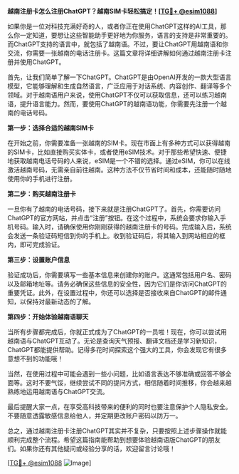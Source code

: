 **越南注册卡怎么注册ChatGPT？越南SIM卡轻松搞定！[[TG💪+ @esim1088](https://t.me/s/esim1088)]**

如果你是一位对科技充满好奇的人，或者你正在使用ChatGPT这样的AI工具，那么你一定知道，要想让这些智能助手更好地为你服务，语言的支持是非常重要的。而ChatGPT支持的语言中，就包括了越南语。不过，要让ChatGPT用越南语和你交流，你需要一张越南的电话注册卡。这篇文章将详细讲解如何通过越南注册卡注册并使用ChatGPT。

首先，让我们简单了解一下ChatGPT。ChatGPT是由OpenAI开发的一款大型语言模型，它能够理解和生成自然语言，广泛应用于对话系统、内容创作、翻译等多个领域。对于越南语用户来说，使用ChatGPT不仅可以获取信息，还可以练习越南语，提升语言能力。然而，要使用ChatGPT的越南语功能，你需要先注册一个越南的电话号码。

**第一步：选择合适的越南SIM卡**

在开始之前，你需要准备一张越南的SIM卡。现在市面上有多种方式可以获得越南的SIM卡，比如直接购买实体卡，或者使用eSIM技术。对于那些希望快速、便捷地获取越南电话号码的人来说，eSIM是一个不错的选择。通过eSIM，你可以在线激活越南号码，无需亲自前往越南。这种方法不仅节省时间和成本，还能随时随地使用你的手机进行注册。

**第二步：购买越南注册卡**

一旦你有了越南的电话号码，接下来就是注册ChatGPT了。首先，你需要访问ChatGPT的官方网站，并点击“注册”按钮。在这个过程中，系统会要求你输入手机号码。输入时，请确保使用你刚刚获得的越南注册卡的号码。完成输入后，系统会发送一条验证码短信到你的手机上。收到验证码后，将其输入到网站相应的框内，即可完成验证。

**第三步：设置账户信息**

验证成功后，你需要填写一些基本信息来创建你的账户。这通常包括用户名、密码以及邮箱地址等。请务必确保这些信息的安全性，因为它们是你访问ChatGPT的重要凭证。此外，在设置过程中，你还可以选择是否接收来自ChatGPT的邮件通知，以保持对最新动态的了解。

**第四步：开始体验越南语聊天**

当所有步骤都完成后，你就正式成为了ChatGPT的一员啦！现在，你可以尝试用越南语与ChatGPT互动了。无论是查询天气预报、翻译文档还是学习新知识，ChatGPT都能提供帮助。记得多花时间探索这个强大的工具，你会发现它有很多意想不到的功能哦！

当然，在使用过程中可能会遇到一些小问题，比如语言表达不够准确或回答不够全面等。这时不要气馁，继续尝试不同的提问方式，相信随着时间推移，你会越来越熟练地运用越南语与ChatGPT交流。

最后提醒大家一点，在享受高科技带来的便利的同时也要注意保护个人隐私安全。不要随意透露敏感信息给他人，并定期更改账户密码以防万一。

总之，通过越南注册卡注册ChatGPT其实并不复杂，只要按照上述步骤操作就能顺利完成整个流程。希望这篇指南能帮助到想要体验越南语版ChatGPT的朋友们。如果你还有其他疑问或经验分享的话，欢迎留言讨论哦！

[[TG💪+ @esim1088](https://t.me/s/esim1088) ![Image](https://i.postimg.cc/4NQfJmqS/Snipaste-2025-05-13-00-14-12.png)]